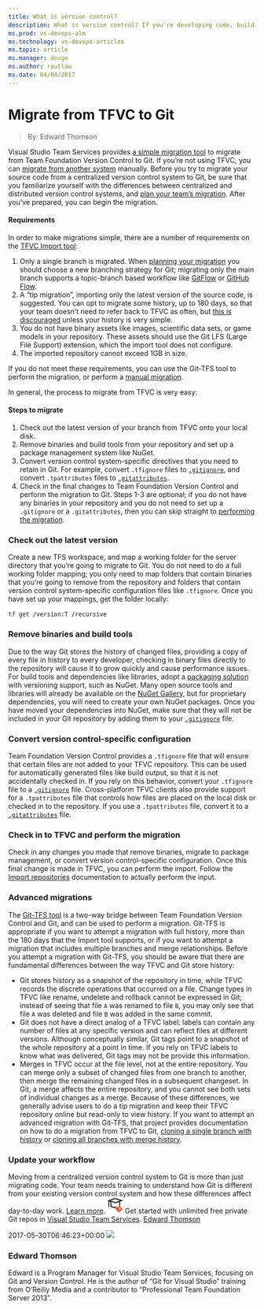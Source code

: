 ```yaml
---
title: What is version control?
description: What is version control? If you're developing code, building websites, or writing documentation, using version control is essential to protect your work.
ms.prod: vs-devops-alm
ms.technology: vs-devops-articles
ms.topic: article
ms.manager: douge
ms.author: routlaw
ms.date: 04/04/2017
---
```

# Migrate from TFVC to Git

> By: Edward Thomson

Visual Studio Team Services provides [a simple migration tool](/docs/git/import-from-tfvc) to migrate from Team Foundation
Version Control to Git. If you’re not using TFVC, you can [migrate from another system](migrate-other-systems-to-git.md)
manually.
Before you try to migrate your source code from a centralized version
control system to Git, be sure that you familiarize yourself with the
differences between centralized and distributed version control systems,
and [plan your team’s migration](centralized-to-git.md).
After you’ve prepared, you can begin the migration.
#### Requirements
In order to make migrations simple, there are a number of requirements
on the [TFVC Import tool](/docs/git/import-from-tfvc):

1. Only a single branch is migrated. When [planning your
    migration](centralized-to-git.md) you should choose a new branching
    strategy for Git; migrating only the main branch supports a
    topic-branch based workflow like
    [GitFlow](http://nvie.com/posts/a-successful-git-branching-model/)
    or [GitHub Flow](https://guides.github.com/introduction/flow/index.html).
2. A “tip migration”, importing only the latest version of the source
    code, is suggested. You can opt to migrate some history, up to 180
    days, so that your team doesn’t need to refer back to TFVC as often,
    but [this is discouraged](centralized-to-git.md) unless your history is
    very simple.
3. You do not have binary assets like images, scientific data sets, or
    game models in your repository. These assets should use the Git LFS
    (Large File Support) extension, which the import tool does not
    configure.
4. The imported repository cannot exceed 1GB in size.

If you do not meet these requirements, you can use the Git-TFS tool to
perform the migration, or perform a [manual
migration](migrate-other-systems-to-git.md).

In general, the process to migrate from TFVC is very easy:
#### Steps to migrate
1.  Check out the latest version of your branch from TFVC onto your
    local disk.
2.  Remove binaries and build tools from your repository and set up a
    package management system like NuGet.
3.  Convert version control system-specific directives that you need to
    retain in Git. For example, convert `.tfignore` files to
    [`.gitignore`](https://git-scm.com/docs/gitignore), and convert
    `.tpattributes` files to
    [`.gitattributes`](https://git-scm.com/docs/gitattributes).
4.  Check in the final changes to Team Foundation Version Control and
    perform the migration to Git.
Steps 1-3 are optional; if you do not have any binaries in your
repository and you do not need to set up a `.gitignore` or a
`.gitattributes`, then you can skip straight to [performing the migration](/docs/git/import-from-tfvc).
### Check out the latest version
Create a new TFS workspace, and map a working folder for the server
directory that you’re going to migrate to Git. You do not need to do a
full working folder mapping; you only need to map folders that contain
binaries that you’re going to remove from the repository and folders
that contain version control system-specific configuration files like
`.tfignore`.
Once you have set up your mappings, get the folder locally:
``` prettyprint
tf get /version:T /recursive
```
### Remove binaries and build tools
Due to the way Git stores the history of changed files, providing a copy
of every file in history to every developer, checking in binary files
directly to the repository will cause it to grow quickly and cause
performance issues.
For build tools and dependencies like libraries, adopt a [packaging solution](/docs/package/overview) with versioning support, such as
NuGet. Many open source tools and libraries will already be available on
the [NuGet Gallery](http://www.nuget.org/), but for proprietary
dependencies, you will need to create your own NuGet packages.
Once you have moved your dependencies into NuGet, make sure that they
will not be included in your Git repository by adding them to your
[`.gitignore`](/docs/git/tutorial/ignore-files) file.
### Convert version control-specific configuration
Team Foundation Version Control provides a `.tfignore` file that will
ensure that certain files are not added to your TFVC repository. This
can be used for automatically generated files like build output, so that
it is not accidentally checked in.
If you rely on this behavior, convert your `.tfignore` file to a
[`.gitignore`](/docs/git/tutorial/ignore-files) file.
Cross-platform TFVC clients also provide support for a `.tpattributes`
file that controls how files are placed on the local disk or checked in
to the repository. If you use a `.tpattributes` file, convert it to a
[`.gitattributes`](https://git-scm.com/docs/gitattributes) file.
### Check in to TFVC and perform the migration
Check in any changes you made that remove binaries, migrate to package
management, or convert version control-specific configuration. Once this
final change is made in TFVC, you can perform the import.
Follow the [Import repositories](/docs/git/import-from-tfvc)
documentation to actually perform the input.
### Advanced migrations
The [Git-TFS tool](https://github.com/git-tfs/git-tfs) is a two-way
bridge between Team Foundation Version Control and Git, and can be used
to perform a migration. Git-TFS is appropriate if you want to attempt a
migration with full history, more than the 180 days that the Import tool
supports, or if you want to attempt a migration that includes multiple
branches and merge relationships.
Before you attempt a migration with Git-TFS, you should be aware that
there are fundamental differences between the way TFVC and Git store
history:
  - Git stores history as a snapshot of the repository in time, while
    TFVC records the discrete operations that occurred on a file. Change
    types in TFVC like rename, undelete and rollback cannot be expressed
    in Git; instead of seeing that file `A` was renamed to file `B`, you
    may only see that file `A` was deleted and file `B` was added in the
    same commit.
  - Git does not have a direct analog of a TFVC label: labels can
    contain any number of files at any specific version and can reflect
    files at different versions. Although conceptually similar, Git tags
    point to a snapshot of the whole repository at a point in time. If
    you rely on TFVC labels to know what was delivered, Git tags may not
    be provide this information.
  - Merges in TFVC occur at the file level, not at the entire
    repository. You can merge only a subset of changed files from one
    branch to another, then merge the remaining changed files in a
    subsequent changeset. In Git, a merge affects the entire repository,
    and you cannot see both sets of individual changes as a merge.
Because of these differences, we generally advise users to do a tip
migration and keep their TFVC repository online but read-only to view
history.
If you want to attempt an advanced migration with Git-TFS, that project
provides documentation on how to do a migration from TFVC to Git,
[cloning a single branch with history](https://github.com/git-tfs/git-tfs/blob/master/doc/usecases/manage_tfs_branches.md#clone-all-history)
or [cloning all branches with merge history](https://github.com/git-tfs/git-tfs/blob/master/doc/usecases/manage_tfs_branches.md#clone-all-history).
### Update your workflow
Moving from a centralized version control system to Git is more than
just migrating code. Your team needs training to understand how Git is
different from your existing version control system and how these
differences affect day-to-day work. [Learn more](centralized-to-git.md).
![](_img/LearnGIT_32x.png) Get
started with unlimited free private Git repos in [Visual Studio Team Services](https://www.visualstudio.com/team-services/git/).
  [Edward Thomson](https://www.visualstudio.com/author/ethomson/ "Posts by Edward Thomson")
  
2017-05-30T06:46:23+00:00
![](https://secure.gravatar.com/avatar/1bd10d2eb4ea34a361c566f8ca396202?s=130&d=mm&r=g)
### Edward Thomson
Edward is a Program Manager for Visual Studio Team Services, focusing on
Git and Version Control. He is the author of “Git for Visual Studio”
training from O’Reilly Media and a contributor to “Professional Team
Foundation Server 2013”.